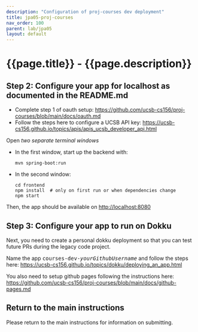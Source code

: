 ```yaml
---
description: "Configuration of proj-courses dev deployment"
title: jpa05-proj-courses
nav_order: 100
parent: lab/jpa05
layout: default
---
```


# {{page.title}} - {{page.description}}


## Step 2: Configure your app for localhost as documented in the README.md
- Complete step 1 of oauth setup: https://github.com/ucsb-cs156/proj-courses/blob/main/docs/oauth.md
- Follow the steps here to configure a UCSB API key: https://ucsb-cs156.github.io/topics/apis/apis_ucsb_developer_api.html

Open *two separate terminal windows*
* In the first window, start up the backend with:
  ``` 
  mvn spring-boot:run
  ```
* In the second window:
  ```
  cd frontend
  npm install  # only on first run or when dependencies change
  npm start
  ```

Then, the app should be available on <http://localhost:8080>
     
## Step 3: Configure your app to run on Dokku
Next, you need to create a personal dokku deployment so that you can test future PRs during the legacy code project. 

Name the app <tt>courses-dev-<i>yourGithubUsername</i></tt> and follow the steps here: https://ucsb-cs156.github.io/topics/dokku/deploying_an_app.html

<!---You also need to configure MONGODB_URI in the .env file, following the instructions here: https://ucsb-cs156.github.io/topics/legacy_code/proj_courses_search.html#getting-the-value-for-mongodb_uri

And lastly, you need to configure the value of CHROMATIC_PROJECT_TOKEN, following the instructions here: https://ucsb-cs156.github.io/topics/chromatic/#what-is-chromatic--->

You also need to setup github pages following the instructions here: https://github.com/ucsb-cs156/proj-courses/blob/main/docs/github-pages.md

## Return to the main instructions

Please return to the main instructions 
for information on submitting.
